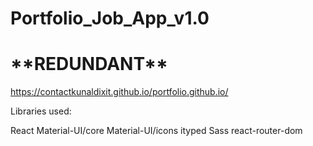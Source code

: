 # Portfolio_Job_App_v1.0

# \***\*REDUNDANT\*\***

https://contactkunaldixit.github.io/portfolio.github.io/

Libraries used:

React
Material-UI/core
Material-UI/icons
ityped
Sass
react-router-dom
